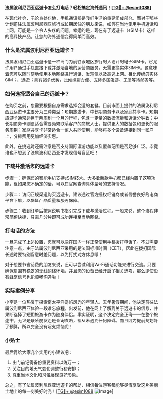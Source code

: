 **法属波利尼西亚远遊卡怎么打电话？轻松搞定海外通讯！[[TG💪+ @esim1088](https://t.me/s/esim1088)]**

在现代社会，无论身处何地，手机通讯都是我们生活的重要组成部分。而对于那些计划前往法属波利尼西亚旅行或长期居住的朋友来说，如何在当地使用手机通话和上网，可能是一个令人头疼的问题。幸运的是，现在有了远遊卡（eSIM卡）这样的高科技产品，让您的海外通信变得简单而高效。

### 什么是法属波利尼西亚远遊卡？

法属波利尼西亚远遊卡是一种专门为前往该地区旅行的人设计的电子SIM卡。它允许用户通过手机直接下载并激活当地的运营商服务，无需更换实体SIM卡。这意味着您可以随时随地使用本地网络进行通话、发短信以及高速上网。相比传统的实体SIM卡，远遊卡具有诸多优势，比如携带方便、支持多国漫游、无须等待邮寄等。

### 如何选择适合自己的远遊卡？

在购买之前，您需要根据自身需求选择合适的套餐。目前市面上提供的法属波利尼西亚远遊卡主要分为三种类型：短期旅游卡、中长期商务卡以及家庭共享卡。短期旅游卡通常适用于两周到一个月的行程，包含一定量的数据流量和通话分钟数；中长期商务卡则更适合需要频繁联系客户的商旅人士，提供更大的数据包和更长的服务周期；家庭共享卡非常适合一家人共同使用，能够将多个设备连接到同一账户上，分摊费用更加经济实惠。

此外，在挑选时还需注意是否支持国际漫游功能以及覆盖范围是否足够广泛。毕竟谁也不想到了法属波利尼西亚才发现信号盲区吧！

### 下载并激活您的远遊卡

步骤一：确保您的智能手机支持eSIM技术。大多数新款手机都已经内置了这项功能，但如果您不确定的话，可以在官网查询具体型号的支持情况。

步骤二：访问正规渠道购买远遊卡。建议通过官方授权经销商或者信誉良好的电商平台下单，以保证产品质量和服务保障。

步骤三：收到订单后按照说明书指引完成下载与激活过程。一般来说，整个流程非常简便快捷，只需几分钟即可成功连接至当地网络。

### 打电话的方法

一旦完成了上述设置，您就可以像在国内一样正常使用手机拨打电话了。不过需要注意一点，由于法属波利尼西亚采用的是法国标准时间（CET），因此在拨打国际长途时要特别留意时差问题，以免打扰对方休息哦！

对于想要节省话费的朋友来说，还可以尝试利用Wi-Fi通话功能来进行交流。只要确保周围有稳定的无线网络环境，并且您的设备已经开启了相关选项，那么即使没有蜂窝信号也能顺畅沟通啦！

### 实际案例分享

小李是一位热衷于探索南太平洋岛屿风光的年轻人。去年暑假期间，他决定前往法属波利尼西亚体验一段难忘旅程。出发前，他在网上了解到关于远遊卡的信息，并果断选择了短期旅游卡作为随身伴侣。事实证明，这个决定完全正确——在整个旅途中，无论是联系朋友还是查询攻略，都从未遇到任何障碍。而且因为提前规划好了预算，所以完全没有超支烦恼呢！

### 小贴士

最后再给大家几个实用的小建议吧：
1. 出门前记得备份重要资料以防万一；
2. 关注目的地天气变化调整行程安排；
3. 尊重当地文化和习俗展现良好形象。

总之，有了法属波利尼西亚远遊卡的帮助，相信每位游客都能够尽情享受这片美丽土地上的每一刻美好时光！[[TG💪+ @esim1088](https://t.me/s/esim1088) ![Image](https://i.postimg.cc/4NQfJmqS/Snipaste-2025-05-13-00-14-12.png)]